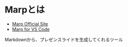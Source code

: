 # Marpとは
- [Marp Official Site](https://marp.app/)
- [Marp for VS Code](https://marketplace.visualstudio.com/items?itemName=marp-team.marp-vscode)

Markdownから、プレゼンスライドを生成してくれるツール

